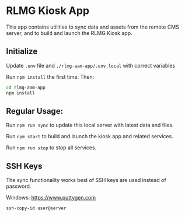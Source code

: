 # RLMG Kiosk App

This app contains utilities to sync data and assets from the remote CMS server, and to build and launch the RLMG Kiosk app.

## Initialize

Update `.env` file and `./rlmg-aam-app/.env.local` with correct variables

Run `npm install` the first time.
Then:
```sh
cd rlmg-aam-app
npm install
```

## Regular Usage:

Run `npm run sync` to update this local server with latest data and files.

Run `npm start` to build and launch the kiosk app and related services.

Run `npm run stop` to stop all services.

## SSH Keys

The sync functionality works best of SSH keys are used instead of password.

Windows: https://www.puttygen.com

`ssh-copy-id user@server`